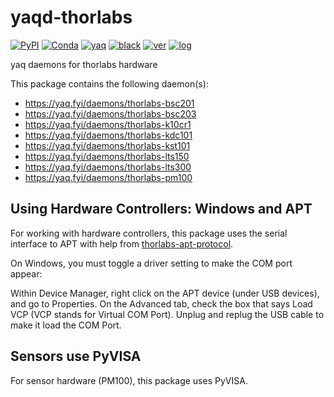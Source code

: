 # yaqd-thorlabs

[![PyPI](https://img.shields.io/pypi/v/yaqd-thorlabs)](https://pypi.org/project/yaqd-thorlabs)
[![Conda](https://img.shields.io/conda/vn/conda-forge/yaqd-thorlabs)](https://anaconda.org/conda-forge/yaqd-thorlabs)
[![yaq](https://img.shields.io/badge/framework-yaq-orange)](https://yaq.fyi/)
[![black](https://img.shields.io/badge/code--style-black-black)](https://black.readthedocs.io/)
[![ver](https://img.shields.io/badge/calver-YYYY.0M.MICRO-blue)](https://calver.org/)
[![log](https://img.shields.io/badge/change-log-informational)](https://gitlab.com/yaq/yaqd-thorlabs/-/blob/master/CHANGELOG.md)

yaq daemons for thorlabs hardware

This package contains the following daemon(s):

- https://yaq.fyi/daemons/thorlabs-bsc201
- https://yaq.fyi/daemons/thorlabs-bsc203
- https://yaq.fyi/daemons/thorlabs-k10cr1
- https://yaq.fyi/daemons/thorlabs-kdc101
- https://yaq.fyi/daemons/thorlabs-kst101
- https://yaq.fyi/daemons/thorlabs-lts150
- https://yaq.fyi/daemons/thorlabs-lts300
- https://yaq.fyi/daemons/thorlabs-pm100

## Using Hardware Controllers: Windows and APT

For working with hardware controllers, this package uses the serial interface to APT with help from [thorlabs-apt-protocol](https://gitlab.com/yaq/thorlabs-apt-protocol).

On Windows, you must toggle a driver setting to make the COM port appear:

Within Device Manager, right click on the APT device (under USB devices), and go to Properties.
On the Advanced tab, check the box that says Load VCP (VCP stands for Virtual COM Port).
Unplug and replug the USB cable to make it load the COM Port.

## Sensors use PyVISA
For sensor hardware (PM100), this package uses PyVISA.
